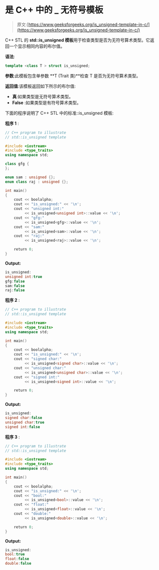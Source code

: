 # 是 C++ 中的 _ 无符号模板

> 原文:[https://www.geeksforgeeks.org/is_unsigned-template-in-c/](https://www.geeksforgeeks.org/is_unsigned-template-in-c/)

C++ STL 的 **std::is_unsigned 模板**用于检查类型是否为无符号算术类型。它返回一个显示相同内容的布尔值。

**语法**:

```cpp
template <class T > struct is_unsigned;

```

**参数**:此模板包含单参数 **T (Trait 类)**检查 T 是否为无符号算术类型。

**返回值**:该模板返回如下所示的布尔值:

*   **真**:如果类型是无符号算术类型。
*   **False** :如果类型是有符号算术类型。

下面的程序说明了 C++ STL 中的标准::is_unsigned 模板:

**程序 1** :

```cpp
// C++ program to illustrate
// std::is_unsigned template

#include <iostream>
#include <type_traits>
using namespace std;

class gfg {
};

enum sam : unsigned {};
enum class raj : unsigned {};

int main()
{
    cout << boolalpha;
    cout << "is_unsigned:" << '\n';
    cout << "unsigned int:"
         << is_unsigned<unsigned int>::value << '\n';
    cout << "gfg:"
         << is_unsigned<gfg>::value << '\n';
    cout << "sam:"
         << is_unsigned<sam>::value << '\n';
    cout << "raj:"
         << is_unsigned<raj>::value << '\n';

    return 0;
}
```

**Output:**

```cpp
is_unsigned:
unsigned int:true
gfg:false
sam:false
raj:false

```

**程序 2** :

```cpp
// C++ program to illustrate
// std::is_unsigned template

#include <iostream>
#include <type_traits>
using namespace std;

int main()
{
    cout << boolalpha;
    cout << "is_unsigned:" << '\n';
    cout << "signed char:"
         << is_unsigned<signed char>::value << '\n';
    cout << "unsigned char:"
         << is_unsigned<unsigned char>::value << '\n';
    cout << "signed int:"
         << is_unsigned<signed int>::value << '\n';

    return 0;
}
```

**Output:**

```cpp
is_unsigned:
signed char:false
unsigned char:true
signed int:false

```

**程序 3** :

```cpp
// C++ program to illustrate
// std::is_unsigned template

#include <iostream>
#include <type_traits>
using namespace std;

int main()
{
    cout << boolalpha;
    cout << "is_unsigned:" << '\n';
    cout << "bool:"
         << is_unsigned<bool>::value << '\n';
    cout << "float:"
         << is_unsigned<float>::value << '\n';
    cout << "double:"
         << is_unsigned<double>::value << '\n';

    return 0;
}
```

**Output:**

```cpp
is_unsigned:
bool:true
float:false
double:false

```